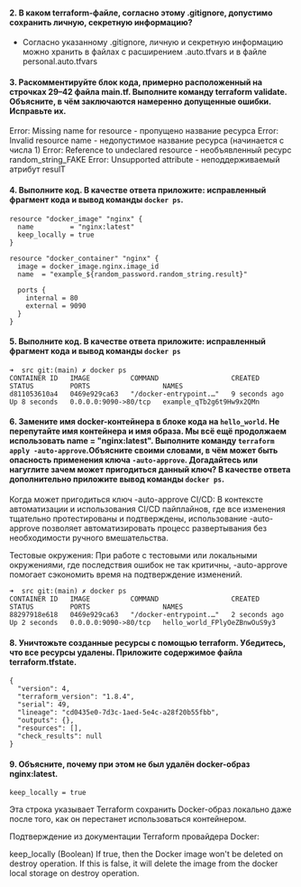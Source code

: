 #### 2. В каком terraform-файле, согласно этому .gitignore, допустимо сохранить личную, секретную информацию?
- Согласно указанному .gitignore, личную и секретную информацию можно хранить в файлах с расширением .auto.tfvars и в файле personal.auto.tfvars

#### 3. Раскомментируйте блок кода, примерно расположенный на строчках 29–42 файла main.tf. Выполните команду terraform validate. Объясните, в чём заключаются намеренно допущенные ошибки. Исправьте их.

Error: Missing name for resource - пропущено название ресурса
Error: Invalid resource name - недопустимое название ресурса (начинается с числа 1)
Error: Reference to undeclared resource - необъявленный ресурс random_string_FAKE
Error: Unsupported attribute - неподдерживаемый атрибут resulT


#### 4. Выполните код. В качестве ответа приложите: исправленный фрагмент кода и вывод команды ```docker ps```.
```
resource "docker_image" "nginx" {
  name         = "nginx:latest"
  keep_locally = true
}

resource "docker_container" "nginx" {
  image = docker_image.nginx.image_id
  name  = "example_${random_password.random_string.result}"

  ports {
    internal = 80
    external = 9090
  }
}
```

#### 5. Выполните код. В качестве ответа приложите: исправленный фрагмент кода и вывод команды ```docker ps```
```
➜  src git:(main) ✗ docker ps                     
CONTAINER ID   IMAGE          COMMAND                  CREATED         STATUS         PORTS                  NAMES
d811053610a4   0469e929ca63   "/docker-entrypoint.…"   9 seconds ago   Up 8 seconds   0.0.0.0:9090->80/tcp   example_qTb2g6t9Hw9x2QMn
```

#### 6. Замените имя docker-контейнера в блоке кода на ```hello_world```. Не перепутайте имя контейнера и имя образа. Мы всё ещё продолжаем использовать name = "nginx:latest". Выполните команду ```terraform apply -auto-approve```.Объясните своими словами, в чём может быть опасность применения ключа  ```-auto-approve```. Догадайтесь или нагуглите зачем может пригодиться данный ключ? В качестве ответа дополнительно приложите вывод команды ```docker ps```.

Когда может пригодиться ключ -auto-approve
CI/CD: В контексте автоматизации и использования CI/CD пайплайнов, где все изменения тщательно протестированы и подтверждены, использование -auto-approve позволяет автоматизировать процесс развертывания без необходимости ручного вмешательства.

Тестовые окружения: При работе с тестовыми или локальными окружениями, где последствия ошибок не так критичны, -auto-approve помогает сэкономить время на подтверждение изменений.

```
➜  src git:(main) ✗ docker ps                    
CONTAINER ID   IMAGE          COMMAND                  CREATED         STATUS         PORTS                  NAMES
88297918e618   0469e929ca63   "/docker-entrypoint.…"   2 seconds ago   Up 2 seconds   0.0.0.0:9090->80/tcp   hello_world_FPlyOeZBnwOuS9y3
```

#### 8. Уничтожьте созданные ресурсы с помощью **terraform**. Убедитесь, что все ресурсы удалены. Приложите содержимое файла **terraform.tfstate**. 
```
{
  "version": 4,
  "terraform_version": "1.8.4",
  "serial": 49,
  "lineage": "cd0435e0-7d3c-1aed-5e4c-a28f20b55fbb",
  "outputs": {},
  "resources": [],
  "check_results": null
}

```


#### 9. Объясните, почему при этом не был удалён docker-образ **nginx:latest**.
```
keep_locally = true
```
Эта строка указывает Terraform сохранить Docker-образ локально даже после того, как он перестанет использоваться контейнером.

Подтверждение из документации Terraform провайдера Docker:

keep_locally (Boolean) If true, then the Docker image won't be deleted on destroy operation. If this is false, it will delete the image from the docker local storage on destroy operation.